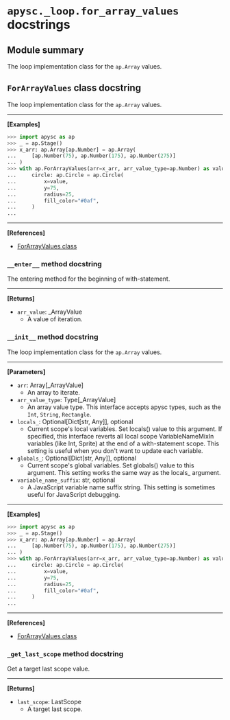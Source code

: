 # `apysc._loop.for_array_values` docstrings

## Module summary

The loop implementation class for the `ap.Array` values.

## `ForArrayValues` class docstring

The loop implementation class for the `ap.Array` values.<hr>

**[Examples]**

```py
>>> import apysc as ap
>>> _ = ap.Stage()
>>> x_arr: ap.Array[ap.Number] = ap.Array(
...     [ap.Number(75), ap.Number(175), ap.Number(275)]
... )
>>> with ap.ForArrayValues(arr=x_arr, arr_value_type=ap.Number) as value:
...     circle: ap.Circle = ap.Circle(
...         x=value,
...         y=75,
...         radius=25,
...         fill_color="#0af",
...     )
...
```

<hr>

**[References]**

- [ForArrayValues class](https://simon-ritchie.github.io/apysc/en/for_array_values.html)

### `__enter__` method docstring

The entering method for the beginning of with-statement.<hr>

**[Returns]**

- `arr_value`: _ArrayValue
  - A value of iteration.

### `__init__` method docstring

The loop implementation class for the `ap.Array` values.<hr>

**[Parameters]**

- `arr`: Array[_ArrayValue]
  - An array to iterate.
- `arr_value_type`: Type[_ArrayValue]
  - An array value type. This interface accepts apysc types, such as the `Int`, `String`, `Rectangle`.
- `locals_`: Optional[Dict[str, Any]], optional
  - Current scope's local variables. Set locals() value to this argument. If specified, this interface reverts all local scope VariableNameMixIn variables (like Int, Sprite) at the end of a with-statement scope. This setting is useful when you don't want to update each variable.
- `globals_`: Optional[Dict[str, Any]], optional
  - Current scope's global variables. Set globals() value to this argument. This setting works the same way as the locals_ argument.
- `variable_name_suffix`: str, optional
  - A JavaScript variable name suffix string. This setting is sometimes useful for JavaScript debugging.

<hr>

**[Examples]**

```py
>>> import apysc as ap
>>> _ = ap.Stage()
>>> x_arr: ap.Array[ap.Number] = ap.Array(
...     [ap.Number(75), ap.Number(175), ap.Number(275)]
... )
>>> with ap.ForArrayValues(arr=x_arr, arr_value_type=ap.Number) as value:
...     circle: ap.Circle = ap.Circle(
...         x=value,
...         y=75,
...         radius=25,
...         fill_color="#0af",
...     )
...
```

<hr>

**[References]**

- [ForArrayValues class](https://simon-ritchie.github.io/apysc/en/for_array_values.html)

### `_get_last_scope` method docstring

Get a target last scope value.<hr>

**[Returns]**

- `last_scope`: LastScope
  - A target last scope.